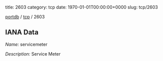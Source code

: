 title: 2603
category: tcp
date: 1970-01-01T00:00:00+0000
slug: tcp/2603

[portdb](/) / [tcp](/category/tcp.html) / 2603


## IANA Data

_Name:_ servicemeter

_Description:_ Service Meter


